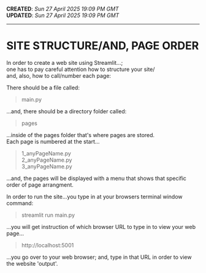 **CREATED**: *Sun 27 April 2025 19:09 PM GMT*  
**UPDATED**: *Sun 27 April 2025 19:09 PM GMT*  

-----

# SITE STRUCTURE/AND, PAGE ORDER    

In order to create a web site using Streamlit...;  
one has to pay careful attention how to structure your site/  
and, also, how to call/number each page:      

There should be a file called:    

> main.py  

...and, there should be a directory folder called:  

> pages  

...inside of the pages folder that's where pages are stored.  
Each page is numbered at the start...  

> 1_anyPageName.py  
> 2_anyPageName.py  
> 3_anyPageName.py  

...and, the pages will be displayed with a menu that shows that specific order of page arrangment.  

In order to run the site...you type in at your browsers terminal window command:  

> streamlit run main.py  

...you will get instruction of which browser URL to type in to view your web page...  

> http://localhost:5001  

...you go over to your web browser; and, type in that URL in order to view the website 'output'.  
